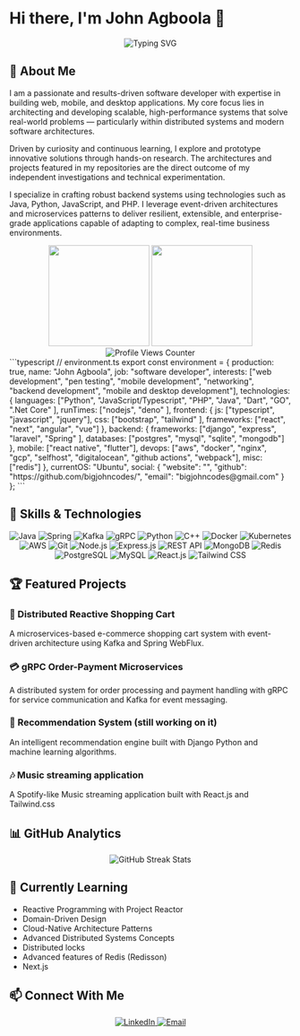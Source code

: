 # Hi there, I'm John Agboola 👋

<div align="center">
  <img src="https://readme-typing-svg.herokuapp.com?font=Fira+Code&pause=1000&color=0969DA&center=true&vCenter=true&random=false&width=435&lines=Microservices+Enthusiast;Distributed+Systems+Enthusiast;Software+Architecture;Clean+Architecture;Java+Developer;Python+Developer;Javascript+Developer;PHP+Developer" alt="Typing SVG" />
</div>

## 🚀 About Me
I am a passionate and results-driven software developer with expertise in building web, mobile, and desktop applications. My core focus lies in architecting and developing scalable, high-performance systems that solve real-world problems — particularly within distributed systems and modern software architectures.

Driven by curiosity and continuous learning, I explore and prototype innovative solutions through hands-on research. The architectures and projects featured in my repositories are the direct outcome of my independent investigations and technical experimentation.

I specialize in crafting robust backend systems using technologies such as Java, Python, JavaScript, and PHP. I leverage event-driven architectures and microservices patterns to deliver resilient, extensible, and enterprise-grade applications capable of adapting to complex, real-time business environments.



<!-- GitHub Stats -->
<div align="center">
  <img height="180em" src="https://github-readme-stats.vercel.app/api?username=bigjohncodes&show_icons=true&theme=github_dark&include_all_commits=true&count_private=true"/>
  <img height="180em" src="https://github-readme-stats.vercel.app/api/top-langs/?username=bigjohncodes&layout=compact&langs_count=7&theme=github_dark"/>
</div>
<div align="center">
  <img src="https://komarev.com/ghpvc/?username=bigjohncodes&style=for-the-badge&color=0e75b6&label=Profile+Views" alt="Profile Views Counter"/>
</div>
```typescript
// environment.ts
export const environment = {
    production: true,
    name: "John Agboola",
    job: "software developer",
    interests: ["web development", "pen testing", "mobile development", "networking", "backend development", "mobile and desktop development"],
    technologies: {
        languages: ["Python", "JavaScript/Typescript", "PHP", "Java", "Dart", "GO", ".Net Core" ],
        runTimes: ["nodejs", "deno" ],
        frontend: {
            js: ["typescript", "javascript", "jquery"],
            css: ["bootstrap", "tailwind" ],
            frameworks: ["react", "next", "angular", "vue"]
        },
        backend: {
            frameworks: ["django", "express", "laravel", "Spring" ],
            databases: ["postgres", "mysql", "sqlite", "mongodb"]
        },
        mobile: ["react native", "flutter"],
        devops: ["aws", "docker", "nginx", "gcp", "selfhost", "digitalocean", "github actions", "webpack"],
        misc: ["redis"]
    },
    currentOS: "Ubuntu",
    social: {
        "website": "",
        "github": "https://github.com/bigjohncodes/",
        "email": "bigjohncodes@gmail.com"
    }
};
```

## 💼 Skills & Technologies

<div align="center">
  <img alt="Java" src="https://img.shields.io/badge/Java-ED8B00?style=for-the-badge&logo=openjdk&logoColor=white" />
  <img alt="Spring" src="https://img.shields.io/badge/Spring-6DB33F?style=for-the-badge&logo=spring&logoColor=white" />
  <img alt="Kafka" src="https://img.shields.io/badge/Apache_Kafka-231F20?style=for-the-badge&logo=apache-kafka&logoColor=white" />
  <img alt="gRPC" src="https://img.shields.io/badge/gRPC-4285F4?style=for-the-badge&logo=google&logoColor=white" />
  <img alt="Python" src="https://img.shields.io/badge/Python-3776AB?style=for-the-badge&logo=python&logoColor=white" />
  <img alt="C++" src="https://img.shields.io/badge/C++-00599C?style=for-the-badge&logo=c%2B%2B&logoColor=white" />
  <img alt="Docker" src="https://img.shields.io/badge/Docker-2496ED?style=for-the-badge&logo=docker&logoColor=white" />
  <img alt="Kubernetes" src="https://img.shields.io/badge/Kubernetes-326CE5?style=for-the-badge&logo=kubernetes&logoColor=white" />
  <img alt="AWS" src="https://img.shields.io/badge/AWS-232F3E?style=for-the-badge&logo=amazon-aws&logoColor=white" />
  <img alt="Git" src="https://img.shields.io/badge/Git-F05032?style=for-the-badge&logo=git&logoColor=white" />
  <img alt="Node.js" src="https://img.shields.io/badge/Node.js-339933?style=for-the-badge&logo=nodedotjs&logoColor=white" />
  <img alt="Express.js" src="https://img.shields.io/badge/Express.js-000000?style=for-the-badge&logo=express&logoColor=white" />
  <img alt="REST API" src="https://img.shields.io/badge/REST_API-FF6C37?style=for-the-badge&logo=postman&logoColor=white" />
  <img alt="MongoDB" src="https://img.shields.io/badge/MongoDB-47A248?style=for-the-badge&logo=mongodb&logoColor=white" />
  <img alt="Redis" src="https://img.shields.io/badge/Redis-DC382D?style=for-the-badge&logo=redis&logoColor=white" />
  <img alt="PostgreSQL" src="https://img.shields.io/badge/PostgreSQL-316192?style=for-the-badge&logo=postgresql&logoColor=white" />
  <img alt="MySQL" src="https://img.shields.io/badge/MySQL-4479A1?style=for-the-badge&logo=mysql&logoColor=white" />
  <img alt="React.js" src="https://img.shields.io/badge/React-20232A?style=for-the-badge&logo=react&logoColor=61DAFB" />
  <img alt="Tailwind CSS" src="https://img.shields.io/badge/Tailwind_CSS-06B6D4?style=for-the-badge&logo=tailwind-css&logoColor=white" />
</div>

## 🏆 Featured Projects

### 🛒 Distributed Reactive Shopping Cart
A microservices-based e-commerce shopping cart system with event-driven architecture using Kafka and Spring WebFlux.


### 💳 gRPC Order-Payment Microservices
A distributed system for order processing and payment handling with gRPC for service communication and Kafka for event messaging.


### 🤖 Recommendation System (still working on it)
An intelligent recommendation engine built with Django Python and machine learning algorithms.

### 🎶 Music streaming application
A Spotify-like Music streaming application built with React.js and Tailwind.css


## 📊 GitHub Analytics

<div align="center">
  <img src="https://github-readme-streak-stats.herokuapp.com/?user=bigjohncodes&theme=github-dark-blue" alt="GitHub Streak Stats" />
</div>

## 🌱 Currently Learning

- Reactive Programming with Project Reactor
- Domain-Driven Design
- Cloud-Native Architecture Patterns
- Advanced Distributed Systems Concepts
- Distributed locks
- Advanced features of Redis (Redisson)
- Next.js

## 📫 Connect With Me

<div align="center">
  <a href="https://www.linkedin.com/in/abdelkarim-aabdane-072b462a5/" target="_blank">
    <img alt="LinkedIn" src="https://img.shields.io/badge/LinkedIn-0077B5?style=for-the-badge&logo=linkedin&logoColor=white" />
  </a>
  <a href="mailto:aabdaneabdelkrim@gmail.com" target="_blank">
    <img alt="Email" src="https://img.shields.io/badge/Email-D14836?style=for-the-badge&logo=gmail&logoColor=white" />
  </a>

</div>
